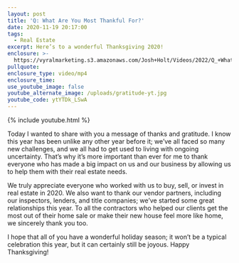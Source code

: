 ```yaml
---
layout: post
title: 'Q: What Are You Most Thankful For?'
date: 2020-11-19 20:17:00
tags:
  - Real Estate
excerpt: Here’s to a wonderful Thanksgiving 2020!
enclosure: >-
  https://vyralmarketing.s3.amazonaws.com/Josh+Holt/Videos/2022/Q_+What+Are+You+Most+Thankful+For_.mp4
pullquote:
enclosure_type: video/mp4
enclosure_time:
use_youtube_image: false
youtube_alternate_image: /uploads/gratitude-yt.jpg
youtube_code: ytYTDk_LSwA
---
```

{% include youtube.html %}

Today I wanted to share with you a message of thanks and gratitude. I know this year has been unlike any other year before it; we’ve all faced so many new challenges, and we all had to get used to living with ongoing uncertainty. That’s why it’s more important than ever for me to thank everyone who has made a big impact on us and our business by allowing us to help them with their real estate needs.

We truly appreciate everyone who worked with us to buy, sell, or invest in real estate in 2020. We also want to thank our vendor partners, including our inspectors, lenders, and title companies; we’ve started some great relationships this year. To all the contractors who helped our clients get the most out of their home sale or make their new house feel more like home, we sincerely thank you too.&nbsp;

I hope that all of you have a wonderful holiday season; it won’t be a typical celebration this year, but it can certainly still be joyous. Happy Thanksgiving\!
